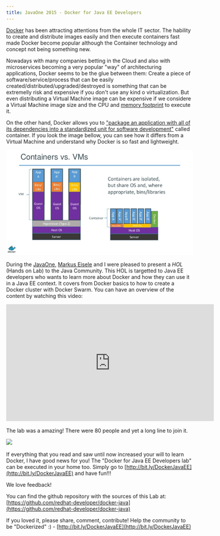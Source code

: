 ```yaml
---
title: JavaOne 2015 - Docker for Java EE Developers
---
```


[Docker](http://www.docker.com/) has been attracting attentions from the whole IT sector. The hability to create and distribute images easily and then execute containers fast made Docker become popular although the Container technology and concept not being something new.

Nowadays with many companies betting in the Cloud and also with microservices becoming a very popular "way" of architecturing applications, Docker seems to be the glue between them: Create a piece of software/service/process that can be easily created/distributed/upgraded/destroyed is something that can be extremelly risk and expensive if you don't use any kind o virtualization. But even distributing a Virtual Machine image can be expensive if we considere a Virtual Machine image size and the CPU and [memory footprint](https://en.wikipedia.org/wiki/Memory_footprint) to execute it.

On the other hand, Docker allows you to ["package an application with all of its dependencies into a standardized unit for software development"](http://www.docker.com/what-docker) called container. If you look the image bellow, you can see how it differs from a Virtual Machine and understand why Docker is so fast and lightweight.

![](/assets/images/docker-containers-vms.png)

During the [JavaOne](https://www.oracle.com/javaone/index.html), [Markus Eisele](http://blog.eisele.net/) and I were pleased to present a *HOL* (Hands on Lab) to the Java Community. This HOL is targetted to Java EE developers who wants to learn more about Docker and how they can use it in a Java EE context. It covers from Docker basics to how to create a Docker cluster with Docker Swarm. You can have an overview of the content by watching this video:

<iframe width="560" height="315" src="https://www.youtube.com/embed/pxVPkfT8DKo" frameborder="0" allowfullscreen></iframe>

The lab was a amazing!  There were 80 people and yet a long line to join it.

![](https://pbs.twimg.com/media/CSb4YbTUYAAK121.jpg)

If everything that you read and saw until now increased your will to learn Docker, I have good news for you! The "Docker for Java EE Developers lab" can be executed in your home too. Simply go to [http://bit.ly/DockerJavaEE](http://bit.ly/DockerJavaEE) and have fun!!!

We love feedback! 

You can find the github repository with the sources of this Lab at: [https://github.com/redhat-developer/docker-java](https://github.com/redhat-developer/docker-java)

If you loved it, please share, comment, contribute! Help the community to be "Dockerized" :) - [http://bit.ly/DockerJavaEE](http://bit.ly/DockerJavaEE) 
